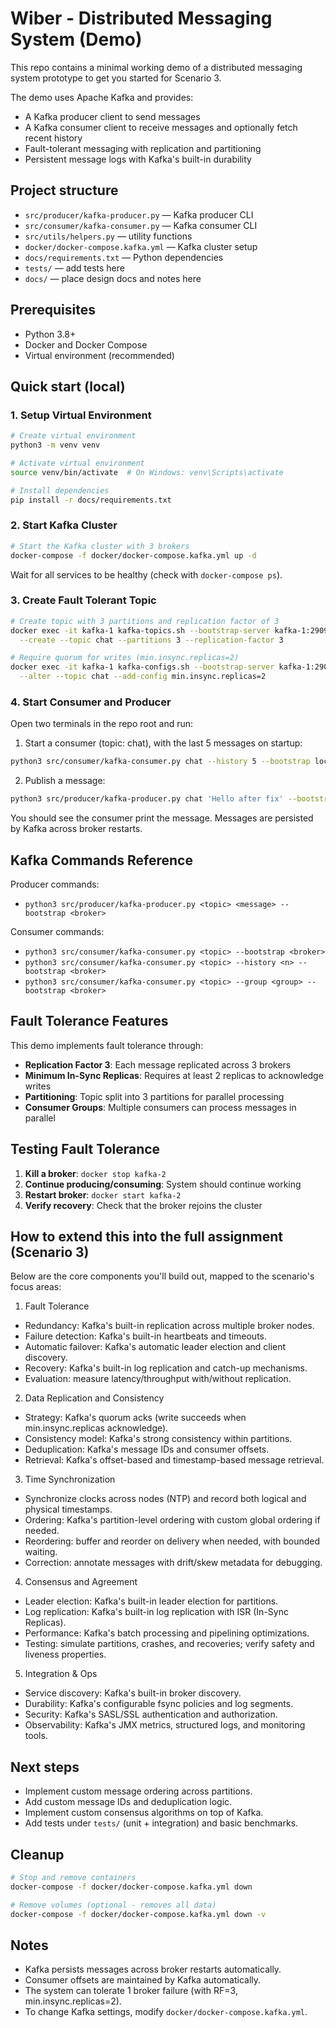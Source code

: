 # Wiber - Distributed Messaging System (Demo)

This repo contains a minimal working demo of a distributed messaging system prototype to get you started for Scenario 3.

The demo uses Apache Kafka and provides:
- A Kafka producer client to send messages
- A Kafka consumer client to receive messages and optionally fetch recent history
- Fault-tolerant messaging with replication and partitioning
- Persistent message logs with Kafka's built-in durability

## Project structure

- `src/producer/kafka-producer.py` — Kafka producer CLI
- `src/consumer/kafka-consumer.py` — Kafka consumer CLI
- `src/utils/helpers.py` — utility functions
- `docker/docker-compose.kafka.yml` — Kafka cluster setup
- `docs/requirements.txt` — Python dependencies
- `tests/` — add tests here
- `docs/` — place design docs and notes here

## Prerequisites
- Python 3.8+
- Docker and Docker Compose
- Virtual environment (recommended)

## Quick start (local)

### 1. Setup Virtual Environment

```bash
# Create virtual environment
python3 -m venv venv

# Activate virtual environment
source venv/bin/activate  # On Windows: venv\Scripts\activate

# Install dependencies
pip install -r docs/requirements.txt
```

### 2. Start Kafka Cluster

```bash
# Start the Kafka cluster with 3 brokers
docker-compose -f docker/docker-compose.kafka.yml up -d
```

Wait for all services to be healthy (check with `docker-compose ps`).

### 3. Create Fault Tolerant Topic

```bash
# Create topic with 3 partitions and replication factor of 3
docker exec -it kafka-1 kafka-topics.sh --bootstrap-server kafka-1:29092 \
  --create --topic chat --partitions 3 --replication-factor 3

# Require quorum for writes (min.insync.replicas=2)
docker exec -it kafka-1 kafka-configs.sh --bootstrap-server kafka-1:29092 \
  --alter --topic chat --add-config min.insync.replicas=2
```

### 4. Start Consumer and Producer

Open two terminals in the repo root and run:

1) Start a consumer (topic: chat), with the last 5 messages on startup:

```bash
python3 src/consumer/kafka-consumer.py chat --history 5 --bootstrap localhost:9092
```

2) Publish a message:

```bash
python3 src/producer/kafka-producer.py chat 'Hello after fix' --bootstrap localhost:9092
```

You should see the consumer print the message. Messages are persisted by Kafka across broker restarts.

## Kafka Commands Reference
Producer commands:
- `python3 src/producer/kafka-producer.py <topic> <message> --bootstrap <broker>`

Consumer commands:
- `python3 src/consumer/kafka-consumer.py <topic> --bootstrap <broker>`
- `python3 src/consumer/kafka-consumer.py <topic> --history <n> --bootstrap <broker>`
- `python3 src/consumer/kafka-consumer.py <topic> --group <group> --bootstrap <broker>`

## Fault Tolerance Features
This demo implements fault tolerance through:
- **Replication Factor 3**: Each message replicated across 3 brokers
- **Minimum In-Sync Replicas**: Requires at least 2 replicas to acknowledge writes
- **Partitioning**: Topic split into 3 partitions for parallel processing
- **Consumer Groups**: Multiple consumers can process messages in parallel

## Testing Fault Tolerance
1. **Kill a broker**: `docker stop kafka-2`
2. **Continue producing/consuming**: System should continue working
3. **Restart broker**: `docker start kafka-2`
4. **Verify recovery**: Check that the broker rejoins the cluster

## How to extend this into the full assignment (Scenario 3)
Below are the core components you'll build out, mapped to the scenario's focus areas:

1) Fault Tolerance
- Redundancy: Kafka's built-in replication across multiple broker nodes.
- Failure detection: Kafka's built-in heartbeats and timeouts.
- Automatic failover: Kafka's automatic leader election and client discovery.
- Recovery: Kafka's built-in log replication and catch-up mechanisms.
- Evaluation: measure latency/throughput with/without replication.

2) Data Replication and Consistency
- Strategy: Kafka's quorum acks (write succeeds when min.insync.replicas acknowledge).
- Consistency model: Kafka's strong consistency within partitions.
- Deduplication: Kafka's message IDs and consumer offsets.
- Retrieval: Kafka's offset-based and timestamp-based message retrieval.

3) Time Synchronization
- Synchronize clocks across nodes (NTP) and record both logical and physical timestamps.
- Ordering: Kafka's partition-level ordering with custom global ordering if needed.
- Reordering: buffer and reorder on delivery when needed, with bounded waiting.
- Correction: annotate messages with drift/skew metadata for debugging.

4) Consensus and Agreement
- Leader election: Kafka's built-in leader election for partitions.
- Log replication: Kafka's built-in log replication with ISR (In-Sync Replicas).
- Performance: Kafka's batch processing and pipelining optimizations.
- Testing: simulate partitions, crashes, and recoveries; verify safety and liveness properties.

5) Integration & Ops
- Service discovery: Kafka's built-in broker discovery.
- Durability: Kafka's configurable fsync policies and log segments.
- Security: Kafka's SASL/SSL authentication and authorization.
- Observability: Kafka's JMX metrics, structured logs, and monitoring tools.

## Next steps
- Implement custom message ordering across partitions.
- Add custom message IDs and deduplication logic.
- Implement custom consensus algorithms on top of Kafka.
- Add tests under `tests/` (unit + integration) and basic benchmarks.

## Cleanup
```bash
# Stop and remove containers
docker-compose -f docker/docker-compose.kafka.yml down

# Remove volumes (optional - removes all data)
docker-compose -f docker/docker-compose.kafka.yml down -v
```

## Notes
- Kafka persists messages across broker restarts automatically.
- Consumer offsets are maintained by Kafka automatically.
- The system can tolerate 1 broker failure (with RF=3, min.insync.replicas=2).
- To change Kafka settings, modify `docker/docker-compose.kafka.yml`.
